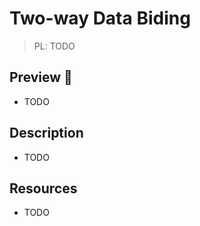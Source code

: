 # Two-way Data Biding

> PL: TODO

## Preview 🎉

- TODO

## Description

- TODO

## Resources

- TODO
